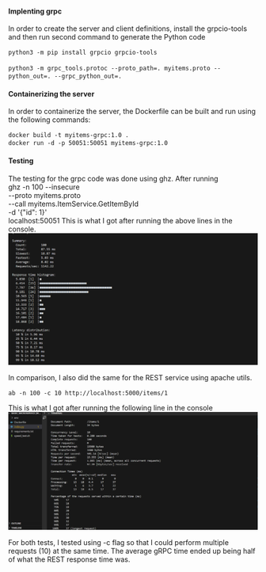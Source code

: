 
#### Implenting grpc
In order to create the server and client definitions, install the grpcio-tools  and then run second command to generate the Python code

    python3 -m pip install grpcio grpcio-tools

    python3 -m grpc_tools.protoc --proto_path=. myitems.proto --python_out=. --grpc_python_out=.

#### Containerizing the server

In order to containerize the server, the Dockerfile can be built and run  using the following commands:

    docker build -t myitems-grpc:1.0 .
    docker run -d -p 50051:50051 myitems-grpc:1.0

#### Testing
The testing for the grpc code was done using ghz. After running  
    ghz -n 100 --insecure \
    --proto myitems.proto \
    --call myitems.ItemService.GetItemById \
    -d '{"id": 1}' \
    localhost:50051
This is what I got after running the above lines in the console. 
![alt text](results/ghz_concurrent_result.png)

In comparison, I also did the same for the REST service using apache utils.

    ab -n 100 -c 10 http://localhost:5000/items/1

This is what I got after running the following line in the console
![alt text](results/ab_concurrent_result.png)

For both tests, I tested using -c flag so that I could perform multiple requests (10) at the same time. The average gRPC time ended up being half of what the REST response time was.